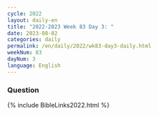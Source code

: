 ```yaml
---
cycle: 2022
layout: daily-en
title: "2022-2023 Week 83 Day 3: "
date: 2023-08-02
categories: daily
permalink: /en/daily/2022/wk83-day3-daily.html
weekNum: 83
dayNum: 3
language: English
---
```


### Question     

{% include BibleLinks2022.html %}
